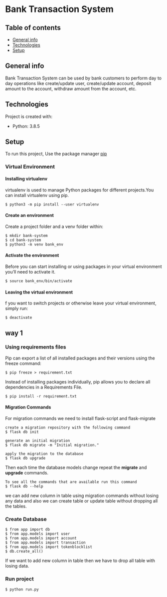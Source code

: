 # Bank Transaction System

## Table of contents
* [General info](#general-info)
* [Technologies](#technologies)
* [Setup](#setup)

## General info
Bank Transaction System can be used by bank customers to perform day to day operations like create/update user, create/update account, deposit amount to the account, withdraw amount from the account, etc.

## Technologies
Project is created with:
* Python: 3.8.5

## Setup
To run this project, 
Use the package manager [pip](https://pip.pypa.io/en/stable/)

### Virtual Environment
#### Installing virtualenv
virtualenv is used to manage Python packages for different projects.You can install virtualenv using pip.
```
$ python3 -m pip install --user virtualenv
```
#### Create an environment
Create a project folder and a venv folder within:
```
$ mkdir bank-system
$ cd bank-system
$ python3 -m venv bank_env
```
#### Activate the environment
Before you can start installing or using packages in your virtual environment you’ll need to activate it. 
```
$ source bank_env/bin/activate
```
#### Leaving the virtual environment
f you want to switch projects or otherwise leave your virtual environment, simply run:
```
$ deactivate
```
## way 1
### Using requirements files
Pip can export a list of all installed packages and their versions using the freeze command:
```
$ pip freeze > requirement.txt
```
Instead of installing packages individually, pip allows you to declare all dependencies in a Requirements File.
```
$ pip install -r requirement.txt
```

#### Migration Commands
For migration commands we need to install flask-script and flask-migrate
```
create a migration repository with the following command
$ flask db init

generate an initial migration
$ flask db migrate -m "Initial migration."

apply the migration to the database
$ flask db upgrade
```
Then each time the database models change repeat the **migrate** and **upgrade** commands.
```
To see all the commands that are available run this command
$ flask db --help
```
we can add new column in table using migration commands without losing any data and also we can create table or update table without dropping all the tables.

### Create Database
```
$ from app import db
$ from app.models import user
$ from app.models import account
$ from app.models import transaction
$ from app.models import tokenblocklist
$ db.create_all()
```
If we want to add new column in table then we have to drop all table with losing data. 

### Run project
```
$ python run.py
```